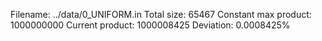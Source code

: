 Filename: ../data/0_UNIFORM.in
Total size: 65467
Constant max product: 1000000000
Current product: 1000008425
Deviation: 0.0008425%
